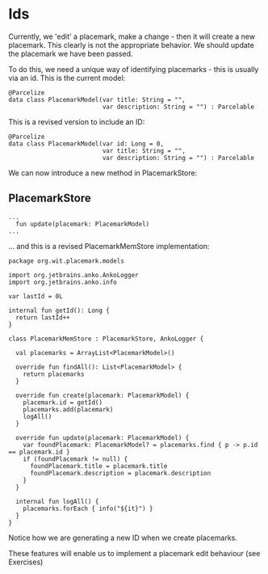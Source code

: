 # Ids

Currently, we 'edit' a placemark, make a change - then it will create a new placemark. This clearly is not the appropriate behavior. We should update the placemark we have been passed.

To do this, we need a unique way of identifying placemarks - this is usually via an id. This is the current model:

~~~
@Parcelize
data class PlacemarkModel(var title: String = "",
                          var description: String = "") : Parcelable
~~~

This is a revised version to include an ID:

~~~
@Parcelize
data class PlacemarkModel(var id: Long = 0,
                          var title: String = "",
                          var description: String = "") : Parcelable

~~~

We can now introduce a new method in PlacemarkStore:


## PlacemarkStore

~~~
...
  fun update(placemark: PlacemarkModel)
...
~~~

... and this is a revised PlacemarkMemStore implementation:

~~~
package org.wit.placemark.models

import org.jetbrains.anko.AnkoLogger
import org.jetbrains.anko.info

var lastId = 0L

internal fun getId(): Long {
  return lastId++
}

class PlacemarkMemStore : PlacemarkStore, AnkoLogger {

  val placemarks = ArrayList<PlacemarkModel>()

  override fun findAll(): List<PlacemarkModel> {
    return placemarks
  }

  override fun create(placemark: PlacemarkModel) {
    placemark.id = getId()
    placemarks.add(placemark)
    logAll()
  }

  override fun update(placemark: PlacemarkModel) {
    var foundPlacemark: PlacemarkModel? = placemarks.find { p -> p.id == placemark.id }
    if (foundPlacemark != null) {
      foundPlacemark.title = placemark.title
      foundPlacemark.description = placemark.description
    }
  }

  internal fun logAll() {
    placemarks.forEach { info("${it}") }
  }
}
~~~

Notice how we are generating a new ID when we create placemarks.

These features will enable us to implement a placemark edit behaviour (see Exercises)
